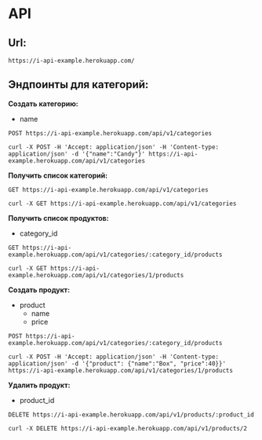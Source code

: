 # API

## Url:
```
https://i-api-example.herokuapp.com/
```
## Эндпоинты для категорий:

**Создать категорию:**
- name
```
POST https://i-api-example.herokuapp.com/api/v1/categories
```
```
curl -X POST -H 'Accept: application/json' -H 'Content-type: application/json' -d '{"name":"Candy"}' https://i-api-example.herokuapp.com/api/v1/categories
```
**Получить список категорий:**
```
GET https://i-api-example.herokuapp.com/api/v1/categories
```
```
curl -X GET https://i-api-example.herokuapp.com/api/v1/categories
```

**Получить список продуктов:**
- category_id
```
GET https://i-api-example.herokuapp.com/api/v1/categories/:category_id/products
```
```
curl -X GET https://i-api-example.herokuapp.com/api/v1/categories/1/products
```
**Создать продукт:**
- product
    - name
    - price

```
POST https://i-api-example.herokuapp.com/api/v1/categories/:category_id/products
```
```
curl -X POST -H 'Accept: application/json' -H 'Content-type: application/json' -d '{"product": {"name":"Box", "price":40}}' https://i-api-example.herokuapp.com/api/v1/categories/1/products
```
**Удалить продукт:**
- product_id
```
DELETE https://i-api-example.herokuapp.com/api/v1/products/:product_id
```
```
curl -X DELETE https://i-api-example.herokuapp.com/api/v1/products/2
```
